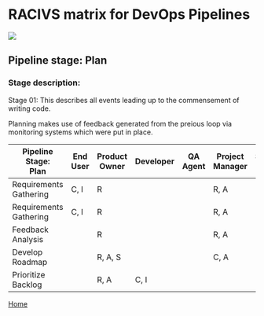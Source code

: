 # __RACIVS matrix for DevOps Pipelines__   

<img src="https://user-images.githubusercontent.com/10748736/112030685-6c81be80-8b32-11eb-94b8-c2c01b8f4581.png">

## __Pipeline stage:__  Plan  
### __Stage description:__  
Stage 01: This describes all events leading up to the commensement of writing code.  
  
Planning makes use of feedback generated from the preious loop via monitoring systems which were put in place. 

| Pipeline Stage:<br>Plan      | End User | Product Owner | Developer | QA Agent | Project Manager | System Admin |
|----------------------------- |--------- |-------------- |---------- |--------- |---------------- |------------- |
| Requirements Gathering       | C, I     | R             |           |          | R, A            |              |
| Requirements Gathering       | C, I     | R             |           |          | R, A            |              |
| Feedback Analysis            |          | R             |           |          | R, A            |              |
| Develop Roadmap              |          | R, A, S       |           |          | C, A            |              |
| Prioritize Backlog           |          | R, A          | C, I      |          |                 |              |
  
  
[Home](../index.md)  
